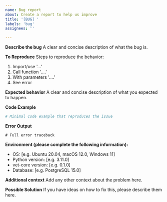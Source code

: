 ```yaml
---
name: Bug report
about: Create a report to help us improve
title: '[BUG] '
labels: 'bug'
assignees: ''

---
```


**Describe the bug**
A clear and concise description of what the bug is.

**To Reproduce**
Steps to reproduce the behavior:
1. Import/use '...'
2. Call function '....'
3. With parameters '....'
4. See error

**Expected behavior**
A clear and concise description of what you expected to happen.

**Code Example**
```python
# Minimal code example that reproduces the issue
```

**Error Output**
```
# Full error traceback
```

**Environment (please complete the following information):**
 - OS: [e.g. Ubuntu 20.04, macOS 12.0, Windows 11]
 - Python version: [e.g. 3.11.0]
 - vet-core version: [e.g. 0.1.0]
 - Database: [e.g. PostgreSQL 15.0]

**Additional context**
Add any other context about the problem here.

**Possible Solution**
If you have ideas on how to fix this, please describe them here.